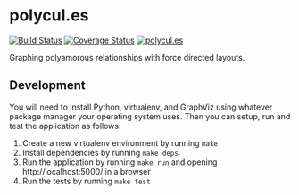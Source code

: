 # polycul.es

[![Build Status](https://travis-ci.org/makyo/polycul.es.svg?branch=master)](https://travis-ci.org/makyo/polycul.es)
[![Coverage Status](https://coveralls.io/repos/github/makyo/polycul.es/badge.svg?branch=master)](https://coveralls.io/github/makyo/polycul.es?branch=master)
[![polycul.es](https://img.shields.io/website-up-down-green-red/https/polycul.es.svg)](https://polycul.es)

Graphing polyamorous relationships with force directed layouts.

## Development

You will need to install Python, virtualenv, and GraphViz using whatever package manager your operating system uses.  Then you can setup, run and test the application as follows:

1. Create a new virtualenv environment by running `make`
2. Install dependencies by running `make deps`
3. Run the application by running `make run` and opening http://localhost:5000/ in a browser
4. Run the tests by running `make test`
